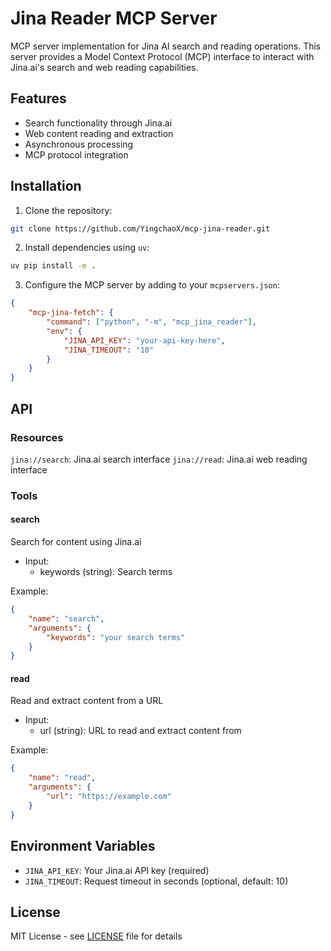 # Jina Reader MCP Server

MCP server implementation for Jina AI search and reading operations. This server provides a Model Context Protocol (MCP) interface to interact with Jina.ai's search and web reading capabilities.

## Features

- Search functionality through Jina.ai
- Web content reading and extraction
- Asynchronous processing
- MCP protocol integration

## Installation

1. Clone the repository:
```bash
git clone https://github.com/YingchaoX/mcp-jina-reader.git
```

2. Install dependencies using `uv`:
```bash
uv pip install -e .
```

3. Configure the MCP server by adding to your `mcpservers.json`:
```json
{
    "mcp-jina-fetch": {
        "command": ["python", "-m", "mcp_jina_reader"],
        "env": {
            "JINA_API_KEY": "your-api-key-here",
            "JINA_TIMEOUT": "10"
        }
    }
}
```

## API

### Resources

`jina://search`: Jina.ai search interface
`jina://read`: Jina.ai web reading interface

### Tools

#### search

Search for content using Jina.ai
- Input: 
  - keywords (string): Search terms

Example:
```json
{
    "name": "search",
    "arguments": {
        "keywords": "your search terms"
    }
}
```

#### read

Read and extract content from a URL
- Input:
  - url (string): URL to read and extract content from

Example:
```json
{
    "name": "read",
    "arguments": {
        "url": "https://example.com"
    }
}
```

## Environment Variables

- `JINA_API_KEY`: Your Jina.ai API key (required)
- `JINA_TIMEOUT`: Request timeout in seconds (optional, default: 10)

## License

MIT License - see [LICENSE](LICENSE) file for details
